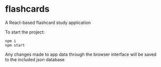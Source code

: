 # flashcards
A React-based flashcard study application

To start the project:
```
npm i
npm start
```

Any changes made to app data through the browser interface will be saved to the included json database
